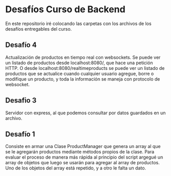 # Desafíos Curso de Backend

En este repositorio iré colocando las carpetas con los archivos de los desafíos entregables del curso.

## Desafío 4

Actualización de productos en tiempo real con websockets. Se puede ver un listado de productos desde localhost:8080/, que hace una petición HTTP.
O desde localhost:8080/realtimeproducts se puede ver un listado de productos que se actualice cuando cualquier usuario agregue, borre o modifique un producto, y toda la información se maneja con protocolo de websocket.

## Desafio 3

Servidor con express, al que podemos consultar por datos guardados en un archivo.

## Desafío 1

Consiste en armar una Clase ProductManager que genera un array al que se le agregarán productos mediante métodos propios de la clase.
Para evaluar el proceso de manera más rápida al principio del script argegué un array de objetos que luego se usarán para agregar al array de productos. Uno de los objetos del array está repetido, y a otro le falta un dato.
